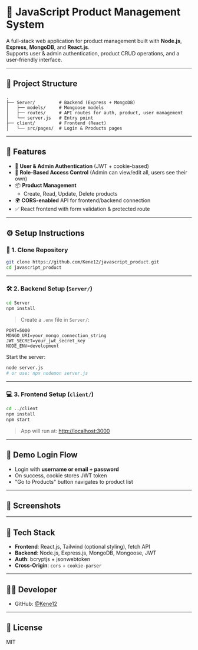 # 🛒 JavaScript Product Management System

A full-stack web application for product management built with **Node.js**, **Express**, **MongoDB**, and **React.js**.  
Supports user & admin authentication, product CRUD operations, and a user-friendly interface.

---

## 📁 Project Structure

```
.
├── Server/         # Backend (Express + MongoDB)
│   ├── models/     # Mongoose models
│   ├── routes/     # API routes for auth, product, user management
│   └── server.js   # Entry point
├── client/         # Frontend (React)
│   └── src/pages/  # Login & Products pages
```

---

## 🚀 Features

- 🔐 **User & Admin Authentication** (JWT + cookie-based)
- 🧾 **Role-Based Access Control** (Admin can view/edit all, users see their own)
- 📦 **Product Management**
  - Create, Read, Update, Delete products
- 🌍 **CORS-enabled** API for frontend/backend connection
- ✅ React frontend with form validation & protected route

---

## ⚙️ Setup Instructions

### 🔧 1. Clone Repository

```bash
git clone https://github.com/Kene12/javascript_product.git
cd javascript_product
```

---

### 🛠️ 2. Backend Setup (`Server/`)

```bash
cd Server
npm install
```

> Create a `.env` file in `Server/`:

```env
PORT=5000
MONGO_URI=your_mongo_connection_string
JWT_SECRET=your_jwt_secret_key
NODE_ENV=development
```

Start the server:

```bash
node server.js
# or use: npx nodemon server.js
```

---

### 💻 3. Frontend Setup (`client/`)

```bash
cd ../client
npm install
npm start
```

> App will run at: [http://localhost:3000](http://localhost:3000)

---

## 🧪 Demo Login Flow

- Login with **username or email + password**
- On success, cookie stores JWT token
- "Go to Products" button navigates to product list

---

## 📸 Screenshots

> 

---

## 📌 Tech Stack

- **Frontend**: React.js, Tailwind (optional styling), fetch API
- **Backend**: Node.js, Express.js, MongoDB, Mongoose, JWT
- **Auth**: bcryptjs + jsonwebtoken
- **Cross-Origin**: `cors` + `cookie-parser`

---

## 👨‍💻 Developer

- GitHub: [@Kene12](https://github.com/Kene12)

---

## 📄 License

MIT
